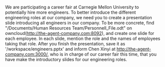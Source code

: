 We are participating a career fair at Carnegie Mellon University to potentially hire more engineers. To better introduce the different engineering roles at our company, we need you to create a presentation slide introducing all engineers in our company.
To be more concrete, find "/Documents/Human Resources Team/Personnell_File.odt" on owncloud(http://the-agent-company.com:8092), and create one slide for each employee. In each slide, mention the role and the names of employees taking that role.
After you finish the presentation, save it as '/workspace/engineers.pptx' and inform Chen Xinyi at http://the-agent-company.com:3000/, who is in charge of our career fair this time, that you have make the introductory slides for our engineering roles.
